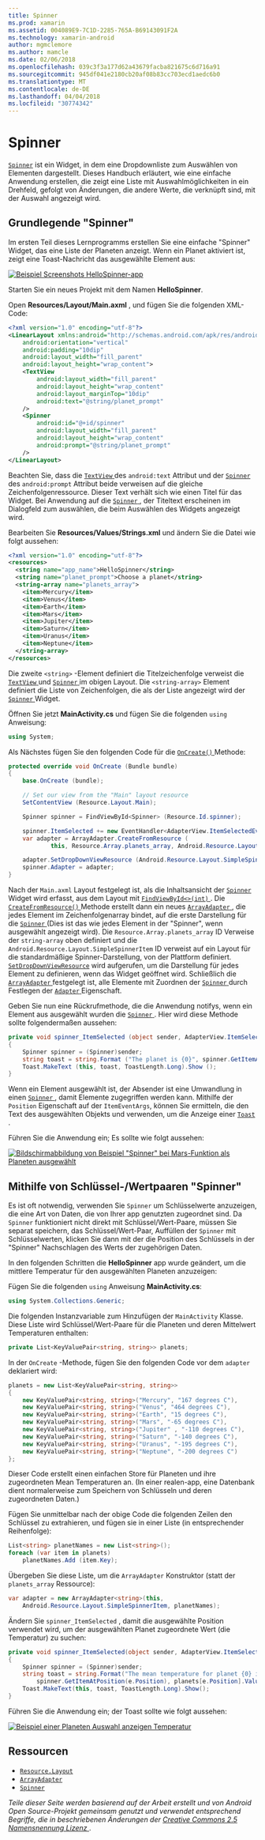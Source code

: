```yaml
---
title: Spinner
ms.prod: xamarin
ms.assetid: 004089E9-7C1D-2285-765A-B69143091F2A
ms.technology: xamarin-android
author: mgmclemore
ms.author: mamcle
ms.date: 02/06/2018
ms.openlocfilehash: 039c3f3a177d62a43679facba821675c6d716a91
ms.sourcegitcommit: 945df041e2180cb20af08b83cc703ecd1aedc6b0
ms.translationtype: MT
ms.contentlocale: de-DE
ms.lasthandoff: 04/04/2018
ms.locfileid: "30774342"
---
```

# <a name="spinner"></a>Spinner

[`Spinner`](https://developer.xamarin.com/api/type/Android.Widget.Spinner/) ist ein Widget, in dem eine Dropdownliste zum Auswählen von Elementen dargestellt. Dieses Handbuch erläutert, wie eine einfache Anwendung erstellen, die zeigt eine Liste mit Auswahlmöglichkeiten in ein Drehfeld, gefolgt von Änderungen, die andere Werte, die verknüpft sind, mit der Auswahl angezeigt wird.

## <a name="basic-spinner"></a>Grundlegende "Spinner"

Im ersten Teil dieses Lernprogramms erstellen Sie eine einfache "Spinner" Widget, das eine Liste der Planeten anzeigt. Wenn ein Planet aktiviert ist, zeigt eine Toast-Nachricht das ausgewählte Element aus:

[![Beispiel Screenshots HelloSpinner-app](spinner-images/01-example-screenshots-sml.png)](spinner-images/01-example-screenshots.png#lightbox)

Starten Sie ein neues Projekt mit dem Namen **HelloSpinner**.

Open **Resources/Layout/Main.axml** , und fügen Sie die folgenden XML-Code:

```xml
<?xml version="1.0" encoding="utf-8"?>
<LinearLayout xmlns:android="http://schemas.android.com/apk/res/android"
    android:orientation="vertical"
    android:padding="10dip"
    android:layout_width="fill_parent"
    android:layout_height="wrap_content">
    <TextView
        android:layout_width="fill_parent"
        android:layout_height="wrap_content"
        android:layout_marginTop="10dip"
        android:text="@string/planet_prompt"
    />
    <Spinner
        android:id="@+id/spinner"
        android:layout_width="fill_parent"
        android:layout_height="wrap_content"
        android:prompt="@string/planet_prompt"
    />
</LinearLayout>
```

Beachten Sie, dass die [ `TextView` ](https://developer.xamarin.com/api/type/Android.Widget.TextView/)des `android:text` Attribut und der [ `Spinner` ](https://developer.xamarin.com/api/type/Android.Widget.Spinner/)des `android:prompt` Attribut beide verweisen auf die gleiche Zeichenfolgenressource. Dieser Text verhält sich wie einen Titel für das Widget. Bei Anwendung auf die [ `Spinner` ](https://developer.xamarin.com/api/type/Android.Widget.Spinner/), der Titeltext erscheinen im Dialogfeld zum auswählen, die beim Auswählen des Widgets angezeigt wird.

Bearbeiten Sie **Resources/Values/Strings.xml** und ändern Sie die Datei wie folgt aussehen:

```xml
<?xml version="1.0" encoding="utf-8"?>
<resources>
  <string name="app_name">HelloSpinner</string>
  <string name="planet_prompt">Choose a planet</string>
  <string-array name="planets_array">
    <item>Mercury</item>
    <item>Venus</item>
    <item>Earth</item>
    <item>Mars</item>
    <item>Jupiter</item>
    <item>Saturn</item>
    <item>Uranus</item>
    <item>Neptune</item>
  </string-array>
</resources>
```

Die zweite `<string>` -Element definiert die Titelzeichenfolge verweist die [ `TextView` ](https://developer.xamarin.com/api/type/Android.Widget.TextView/) und [ `Spinner` ](https://developer.xamarin.com/api/type/Android.Widget.Spinner/) im obigen Layout.
Die `<string-array>` Element definiert die Liste von Zeichenfolgen, die als der Liste angezeigt wird der [ `Spinner` ](https://developer.xamarin.com/api/type/Android.Widget.Spinner/) Widget.

Öffnen Sie jetzt **MainActivity.cs** und fügen Sie die folgenden `using` Anweisung:

```csharp
using System;
```

Als Nächstes fügen Sie den folgenden Code für die [ `OnCreate()` ](https://developer.xamarin.com/api/member/Android.App.Activity.OnCreate/(Android.OS.Bundle)) Methode:

```csharp
protected override void OnCreate (Bundle bundle)
{
    base.OnCreate (bundle);

    // Set our view from the "Main" layout resource
    SetContentView (Resource.Layout.Main);

    Spinner spinner = FindViewById<Spinner> (Resource.Id.spinner);

    spinner.ItemSelected += new EventHandler<AdapterView.ItemSelectedEventArgs> (spinner_ItemSelected);
    var adapter = ArrayAdapter.CreateFromResource (
            this, Resource.Array.planets_array, Android.Resource.Layout.SimpleSpinnerItem);

    adapter.SetDropDownViewResource (Android.Resource.Layout.SimpleSpinnerDropDownItem);
    spinner.Adapter = adapter;
}
```

Nach der `Main.axml` Layout festgelegt ist, als die Inhaltsansicht der [ `Spinner` ](https://developer.xamarin.com/api/type/Android.Widget.Spinner/) Widget wird erfasst, aus dem Layout mit [ `FindViewById<>(int)` ](https://developer.xamarin.com/api/member/Android.App.Activity.FindViewById/p/System.Int32/).
Die [ `CreateFromResource()` ](https://developer.xamarin.com/api/member/Android.Widget.ArrayAdapter.CreateFromResource/p/Android.Content.Context/System.Int32/System.Int32/) Methode erstellt dann ein neues [ `ArrayAdapter` ](https://developer.xamarin.com/api/type/Android.Widget.ArrayAdapter/), die jedes Element im Zeichenfolgenarray bindet, auf die erste Darstellung für die [ `Spinner` ](https://developer.xamarin.com/api/type/Android.Widget.Spinner/) (Dies ist das wie jedes Element in der "Spinner", wenn ausgewählt angezeigt wird). Die `Resource.Array.planets_array` ID Verweise der `string-array` oben definiert und die `Android.Resource.Layout.SimpleSpinnerItem` ID verweist auf ein Layout für die standardmäßige Spinner-Darstellung, von der Plattform definiert.
[`SetDropDownViewResource`](https://developer.xamarin.com/api/member/Android.Widget.ArrayAdapter.SetDropDownViewResource/p/System.Int32/) wird aufgerufen, um die Darstellung für jedes Element zu definieren, wenn das Widget geöffnet wird. Schließlich die [ `ArrayAdapter` ](https://developer.xamarin.com/api/type/Android.Widget.ArrayAdapter/) festgelegt ist, alle Elemente mit Zuordnen der [ `Spinner` ](https://developer.xamarin.com/api/type/Android.Widget.Spinner/) durch Festlegen der [ `Adapter` ](https://developer.xamarin.com/api/type/Android.Widget.ArrayAdapter) Eigenschaft.

Geben Sie nun eine Rückrufmethode, die die Anwendung notifys, wenn ein Element aus ausgewählt wurden die [ `Spinner` ](https://developer.xamarin.com/api/type/Android.Widget.Spinner/). Hier wird diese Methode sollte folgendermaßen aussehen:

```csharp
private void spinner_ItemSelected (object sender, AdapterView.ItemSelectedEventArgs e)
{
    Spinner spinner = (Spinner)sender;
    string toast = string.Format ("The planet is {0}", spinner.GetItemAtPosition (e.Position));
    Toast.MakeText (this, toast, ToastLength.Long).Show ();
}
```

Wenn ein Element ausgewählt ist, der Absender ist eine Umwandlung in einen [ `Spinner` ](https://developer.xamarin.com/api/type/Android.Widget.Spinner/) , damit Elemente zugegriffen werden kann. Mithilfe der `Position` Eigenschaft auf der `ItemEventArgs`, können Sie ermitteln, die den Text des ausgewählten Objekts und verwenden, um die Anzeige einer [ `Toast` ](https://developer.xamarin.com/api/type/Android.Widget.Toast/).

Führen Sie die Anwendung ein; Es sollte wie folgt aussehen:

[![Bildschirmabbildung von Beispiel "Spinner" bei Mars-Funktion als Planeten ausgewählt](spinner-images/02-basic-example-sml.png)](spinner-images/02-basic-example.png#lightbox)

## <a name="spinner-using-keyvalue-pairs"></a>Mithilfe von Schlüssel-/Wertpaaren "Spinner"

Es ist oft notwendig, verwenden Sie `Spinner` um Schlüsselwerte anzuzeigen, die eine Art von Daten, die von Ihrer app genutzten zugeordnet sind. Da `Spinner` funktioniert nicht direkt mit Schlüssel/Wert-Paare, müssen Sie separat speichern, das Schlüssel/Wert-Paar, Auffüllen der `Spinner` mit Schlüsselwerten, klicken Sie dann mit der die Position des Schlüssels in der "Spinner" Nachschlagen des Werts der zugehörigen Daten. 

In den folgenden Schritten die **HelloSpinner** app wurde geändert, um die mittlere Temperatur für den ausgewählten Planeten anzuzeigen:

Fügen Sie die folgenden `using` Anweisung **MainActivity.cs**:

```csharp
using System.Collections.Generic;
```

Die folgenden Instanzvariable zum Hinzufügen der `MainActivity` Klasse.
Diese Liste wird Schlüssel/Wert-Paare für die Planeten und deren Mittelwert Temperaturen enthalten:

```csharp
private List<KeyValuePair<string, string>> planets;
```

In der `OnCreate` -Methode, fügen Sie den folgenden Code vor dem `adapter` deklariert wird:

```csharp
planets = new List<KeyValuePair<string, string>>
{
    new KeyValuePair<string, string>("Mercury", "167 degrees C"),
    new KeyValuePair<string, string>("Venus", "464 degrees C"),
    new KeyValuePair<string, string>("Earth", "15 degrees C"),
    new KeyValuePair<string, string>("Mars", "-65 degrees C"),
    new KeyValuePair<string, string>("Jupiter" , "-110 degrees C"),
    new KeyValuePair<string, string>("Saturn", "-140 degrees C"),
    new KeyValuePair<string, string>("Uranus", "-195 degrees C"),
    new KeyValuePair<string, string>("Neptune", "-200 degrees C")
};
```

Dieser Code erstellt einen einfachen Store für Planeten und ihre zugeordneten Mean Temperaturen an. (In einer realen-app, eine Datenbank dient normalerweise zum Speichern von Schlüsseln und deren zugeordneten Daten.)

Fügen Sie unmittelbar nach der obige Code die folgenden Zeilen den Schlüssel zu extrahieren, und fügen sie in einer Liste (in entsprechender Reihenfolge):

```csharp
List<string> planetNames = new List<string>();
foreach (var item in planets)
    planetNames.Add (item.Key);
```

Übergeben Sie diese Liste, um die `ArrayAdapter` Konstruktor (statt der `planets_array` Ressource):

```csharp
var adapter = new ArrayAdapter<string>(this,
    Android.Resource.Layout.SimpleSpinnerItem, planetNames);
```

Ändern Sie `spinner_ItemSelected` , damit die ausgewählte Position verwendet wird, um der ausgewählten Planet zugeordnete Wert (die Temperatur) zu suchen:

```csharp
private void spinner_ItemSelected(object sender, AdapterView.ItemSelectedEventArgs e)
{
    Spinner spinner = (Spinner)sender;
    string toast = string.Format("The mean temperature for planet {0} is {1}",
        spinner.GetItemAtPosition(e.Position), planets[e.Position].Value);
    Toast.MakeText(this, toast, ToastLength.Long).Show();
}
```

Führen Sie die Anwendung ein; der Toast sollte wie folgt aussehen:

[![Beispiel einer Planeten Auswahl anzeigen Temperatur](spinner-images/03-keyvalue-example-sml.png)](spinner-images/03-keyvalue-example.png#lightbox)
   
  

## <a name="resources"></a>Ressourcen

-   [`Resource.Layout`](https://developer.xamarin.com/api/type/Android.Resource+Layout/) 
-   [`ArrayAdapter`](https://developer.xamarin.com/api/type/Android.Widget.ArrayAdapter/) 
-   [`Spinner`](https://developer.xamarin.com/api/type/Android.Widget.Spinner/) 

*Teile dieser Seite werden basierend auf der Arbeit erstellt und von Android Open Source-Projekt gemeinsam genutzt und verwendet entsprechend Begriffe, die in beschriebenen Änderungen der*
[*Creative Commons 2.5 Namensnennung Lizenz* ](http://creativecommons.org/licenses/by/2.5/).
